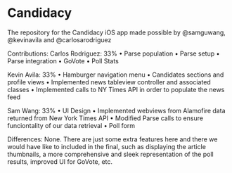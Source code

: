# Candidacy
The repository for the Candidacy iOS app made possible by @samguwang, @kevinavila and @carlosarodriguez

Contributions:
Carlos Rodriguez: 33%
• Parse population
• Parse setup
• Parse integration
• GoVote
• Poll Stats

Kevin Avila: 33%
• Hamburger navigation menu
• Candidates sections and profile views
• Implemented news tableview controller and associated classes
• Implemented calls to NY Times API in order to populate the news feed

Sam Wang: 33%
• UI Design
• Implemented webviews from Alamofire data returned from New York Times API
• Modified Parse calls to ensure funciontality of our data retrieval
• Poll form

Differences:
None. There are just some extra features here and there we would have like to included in the final, such as displaying the article thumbnails, a more comprehensive and sleek representation of the poll results, improved UI for GoVote, etc.
